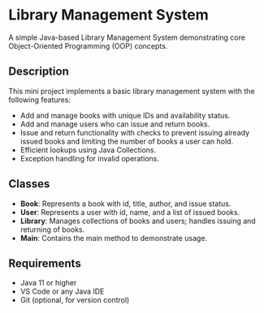 # Library Management System

A simple Java-based Library Management System demonstrating core Object-Oriented Programming (OOP) concepts.

## Description

This mini project implements a basic library management system with the following features:

- Add and manage books with unique IDs and availability status.
- Add and manage users who can issue and return books.
- Issue and return functionality with checks to prevent issuing already issued books and limiting the number of books a user can hold.
- Efficient lookups using Java Collections.
- Exception handling for invalid operations.

## Classes

- **Book**: Represents a book with id, title, author, and issue status.
- **User**: Represents a user with id, name, and a list of issued books.
- **Library**: Manages collections of books and users; handles issuing and returning of books.
- **Main**: Contains the main method to demonstrate usage.

## Requirements

- Java 11 or higher
- VS Code or any Java IDE
- Git (optional, for version control)

